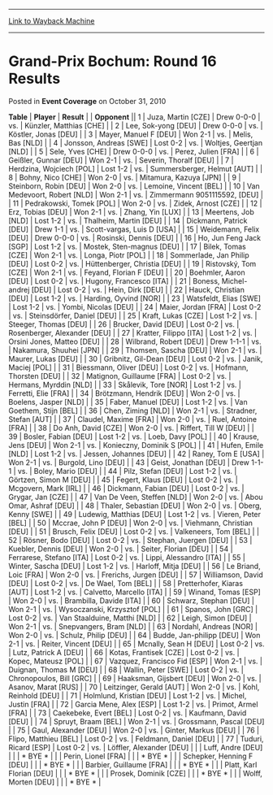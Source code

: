 
---
[Link to Wayback Machine](https://web.archive.org/web/20171030124245/https://magic.wizards.com/en/articles/archive/event-coverage/grand-prix-bochum-round-16-results-2010-10-31)

[_metadata_:description]:- "TablePlayerResult"
[_metadata_:generator]:- "Drupal 7 (http://drupal.org)"
[_metadata_:node]:- "446261"
[_metadata_:publish_date]:- "2010-10-31"
[_metadata_:source]:- "div-main-content"
[_metadata_:title]:- "Grand-Prix Bochum: Round 16 Results"
[_metadata_:wayback_capture_timestamp]:- "2017-10-30 12:42:45"
[_metadata_:wayback_raw_url]:- "https://web.archive.org/web/20171030124245id_/https://magic.wizards.com/en/articles/archive/event-coverage/grand-prix-bochum-round-16-results-2010-10-31"
[_metadata_:wayback_url]:- "https://magic.wizards.com/en/articles/archive/event-coverage/grand-prix-bochum-round-16-results-2010-10-31"
---


Grand-Prix Bochum: Round 16 Results
===================================



 Posted in **Event Coverage**
 on October 31, 2010 












 **Table** | **Player** | **Result** |  | **Opponent** ||  1 | Juza, Martin [CZE] | Drew 0-0-0 | vs. | Künzler, Matthias [CHE] |
|  2 | Lee, Sok-yong [DEU] | Drew 0-0-0 | vs. | Köstler, Jonas [DEU] |
|  3 | Mayer, Manuel F [DEU] | Won 2-1 | vs. | Melis, Bas [NLD] |
|  4 | Jonsson, Andreas [SWE] | Lost 0-2 | vs. | Woltjes, Geertjan [NLD] |
|  5 | Sele, Yves [CHE] | Drew 0-0-0 | vs. | Perez, Julien [FRA] |
|  6 | Geißler, Gunnar [DEU] | Won 2-1 | vs. | Severin, Thoralf [DEU] |
|  7 | Herdzina, Wojciech [POL] | Lost 1-2 | vs. | Summersberger, Helmut [AUT] |
|  8 | Bohny, Nico [CHE] | Won 2-0 | vs. | Mitamura, Kazuya [JPN] |
|  9 | Steinborn, Robin [DEU] | Won 2-0 | vs. | Lemoine, Vincent [BEL] |
|  10 | Van Medevoort, Robert [NLD] | Won 2-1 | vs. | Zimmermann 9051115592, [DEU] |
|  11 | Pedrakowski, Tomek [POL] | Won 2-0 | vs. | Zidek, Arnost [CZE] |
|  12 | Erz, Tobias [DEU] | Won 2-1 | vs. | Zhang, Yin [LUX] |
|  13 | Meertens, Job [NLD] | Lost 1-2 | vs. | Thalheim, Martin [DEU] |
|  14 | Dickmann, Patrick [DEU] | Drew 1-1 | vs. | Scott-vargas, Luis D [USA] |
|  15 | Weidemann, Felix [DEU] | Drew 0-0-0 | vs. | Rosinski, Dennis [DEU] |
|  16 | Ho, Jun Feng Jack [SGP] | Lost 1-2 | vs. | Mostek, Sten-magnus [DEU] |
|  17 | Bilek, Tomas [CZE] | Won 2-1 | vs. | Longa, Piotr [POL] |
|  18 | Sommerlade, Jan Philip [DEU] | Lost 0-2 | vs. | Hüttenberger, Christia [DEU] |
|  19 | Ristovský, Tom [CZE] | Won 2-1 | vs. | Feyand, Florian F [DEU] |
|  20 | Boehmler, Aaron [DEU] | Lost 0-2 | vs. | Hugony, Francesco [ITA] |
|  21 | Boness, Michel-andrej [DEU] | Lost 0-2 | vs. | Hein, Dirk [DEU] |
|  22 | Hauck, Christian [DEU] | Lost 1-2 | vs. | Harding, Oyvind [NOR] |
|  23 | Watsfeldt, Elias [SWE] | Lost 1-2 | vs. | Yombi, Nicolas [DEU] |
|  24 | Maier, Jordan [FRA] | Lost 0-2 | vs. | Steinsdörfer, Daniel [DEU] |
|  25 | Kraft, Lukas [CZE] | Lost 1-2 | vs. | Steeger, Thomas [DEU] |
|  26 | Brucker, David [DEU] | Lost 0-2 | vs. | Rosenberger, Alexander [DEU] |
|  27 | Kratter, Filippo [ITA] | Lost 1-2 | vs. | Orsini Jones, Matteo [DEU] |
|  28 | Wilbrand, Robert [DEU] | Drew 1-1-1 | vs. | Nakamura, Shuuhei [JPN] |
|  29 | Thomsen, Sascha [DEU] | Won 2-1 | vs. | Maurer, Lukas [DEU] |
|  30 | Gribnitz, Gil-Dean [DEU] | Lost 0-2 | vs. | Janik, Maciej [POL] |
|  31 | Biessmann, Oliver [DEU] | Lost 0-2 | vs. | Hofmann, Thorsten [DEU] |
|  32 | Matignon, Guillaume [FRA] | Lost 0-2 | vs. | Hermans, Myrddin [NLD] |
|  33 | Skålevik, Tore [NOR] | Lost 1-2 | vs. | Ferretti, Elie [FRA] |
|  34 | Brötzmann, Hendrik [DEU] | Won 2-0 | vs. | Boelens, Jasper [NLD] |
|  35 | Faber, Manuel [DEU] | Lost 1-2 | vs. | Van Goethem, Stijn [BEL] |
|  36 | Chen, Ziming [NLD] | Won 2-1 | vs. | Stradner, Stefan [AUT] |
|  37 | Claudel, Maxime [FRA] | Won 2-0 | vs. | Ruel, Antoine [FRA] |
|  38 | Do Anh, David [CZE] | Won 2-0 | vs. | Riffert, Till W [DEU] |
|  39 | Bosler, Fabian [DEU] | Lost 1-2 | vs. | Loeb, Davy [POL] |
|  40 | Krause, Jens [DEU] | Won 2-1 | vs. | Konieczny, Dominik S [POL] |
|  41 | Hufen, Emile [NLD] | Lost 1-2 | vs. | Jessen, Johannes [DEU] |
|  42 | Raney, Tom E [USA] | Won 2-1 | vs. | Burgold, Lino [DEU] |
|  43 | Geist, Jonathan [DEU] | Drew 1-1-1 | vs. | Boley, Mario [DEU] |
|  44 | Pilz, Stefan [DEU] | Lost 1-2 | vs. | Görtzen, Simon M [DEU] |
|  45 | Fegert, Klaus [DEU] | Lost 0-2 | vs. | Mcgovern, Mark [IRL] |
|  46 | Dickmann, Fabian [DEU] | Lost 0-2 | vs. | Grygar, Jan [CZE] |
|  47 | Van De Veen, Steffen [NLD] | Won 2-0 | vs. | Abou Omar, Ashraf [DEU] |
|  48 | Thaler, Sebastian [DEU] | Won 2-0 | vs. | Oberg, Kenny [SWE] |
|  49 | Ludewig, Matthias [DEU] | Lost 1-2 | vs. | Vieren, Peter [BEL] |
|  50 | Mccrae, John P [DEU] | Won 2-0 | vs. | Viehmann, Christian [DEU] |
|  51 | Brusch, Felix [DEU] | Lost 0-2 | vs. | Valkeneers, Tom [BEL] |
|  52 | Rösner, Bodo [DEU] | Lost 0-2 | vs. | Stephan, Juergen [DEU] |
|  53 | Kuebler, Dennis [DEU] | Won 2-0 | vs. | Seiter, Florian [DEU] |
|  54 | Ferrarese, Stefano [ITA] | Lost 0-2 | vs. | Lippi, Alessandro [ITA] |
|  55 | Winter, Sascha [DEU] | Lost 1-2 | vs. | Harloff, Mitja [DEU] |
|  56 | Le Briand, Loic [FRA] | Won 2-0 | vs. | Frerichs, Jurgen [DEU] |
|  57 | Williamson, David [DEU] | Lost 0-2 | vs. | De Wael, Tom [BEL] |
|  58 | Pretterhofer, Kiaras [AUT] | Lost 1-2 | vs. | Calvetto, Marcello [ITA] |
|  59 | Winand, Tomas [ESP] | Won 2-0 | vs. | Brambilla, Davide [ITA] |
|  60 | Schwarz, Stephan [DEU] | Won 2-1 | vs. | Wysoczanski, Krzysztof [POL] |
|  61 | Spanos, John [GRC] | Lost 0-2 | vs. | Van Staalduine, Matthi [NLD] |
|  62 | Leigh, Simon [DEU] | Won 2-1 | vs. | Snepvangers, Bram [NLD] |
|  63 | Nordahl, Andreas [NOR] | Won 2-0 | vs. | Schulz, Philip [DEU] |
|  64 | Budde, Jan-philipp [DEU] | Won 2-1 | vs. | Reiter, Vincent [DEU] |
|  65 | Mcnally, Sean H [DEU] | Lost 0-2 | vs. | Lutz, Patrick A [DEU] |
|  66 | Kotas, Frantisek [CZE] | Lost 0-2 | vs. | Kopec, Mateusz [POL] |
|  67 | Vazquez, Francisco Fid [ESP] | Won 2-1 | vs. | Duignan, Thomas M [DEU] |
|  68 | Wallin, Peter [SWE] | Lost 0-2 | vs. | Chronopoulos, Bill [GRC] |
|  69 | Haaksman, Gijsbert [DEU] | Won 2-0 | vs. | Asanov, Marat [RUS] |
|  70 | Leitzinger, Gerald [AUT] | Won 2-0 | vs. | Kohl, Reinhold [DEU] |
|  71 | Holmlund, Kristian [DEU] | Lost 1-2 | vs. | Michel, Justin [FRA] |
|  72 | Garcia Mene, Alex [ESP] | Lost 1-2 | vs. | Primot, Armel [FRA] |
|  73 | Caekebeke, Evert [BEL] | Lost 0-2 | vs. | Kaufmann, David [DEU] |
|  74 | Spruyt, Braam [BEL] | Won 2-1 | vs. | Grossmann, Pascal [DEU] |
|  75 | Gaul, Alexander [DEU] | Won 2-0 | vs. | Ginter, Markus [DEU] |
|  76 | Flipo, Matthieu [BEL] | Lost 0-2 | vs. | Feldmann, Daniel [DEU] |
|  77 | Tuduri, Ricard [ESP] | Lost 0-2 | vs. | Löffler, Alexander [DEU] |
|  | Luff, Andre [DEU] |  |  | \* BYE \* |
|  | Perin, Lionel [FRA] |  |  | \* BYE \* |
|  | Schepker, Henning F [DEU] |  |  | \* BYE \* |
|  | Barbier, Guillaume [FRA] |  |  | \* BYE \* |
|  | Platt, Karl Florian [DEU] |  |  | \* BYE \* |
|  | Prosek, Dominik [CZE] |  |  | \* BYE \* |
|  | Wolff, Morten [DEU] |  |  | \* BYE \* |







